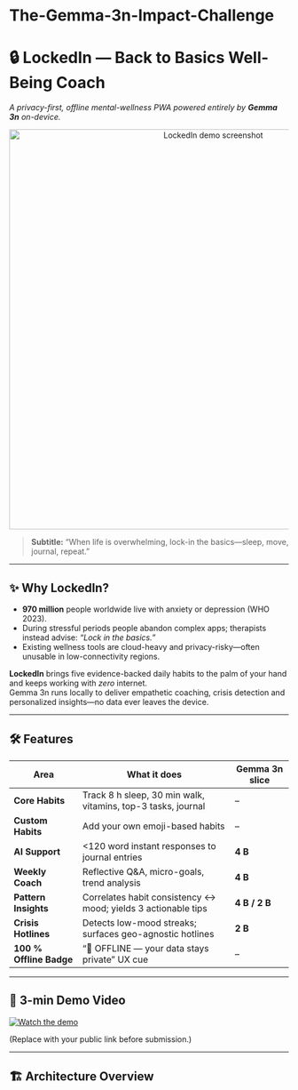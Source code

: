 # The-Gemma-3n-Impact-Challenge
# 🔒 LockedIn — Back to Basics Well-Being Coach
_A privacy-first, offline mental-wellness PWA powered entirely by **Gemma 3n** on-device._

<p align="center">
  <img alt="LockedIn demo screenshot" src="assets/screenshot.png" width="720">
</p>

> **Subtitle:** “When life is overwhelming, lock-in the basics—sleep, move, journal, repeat.”

---

## ✨ Why LockedIn?

- **970 million** people worldwide live with anxiety or depression (WHO 2023).  
- During stressful periods people abandon complex apps; therapists instead advise: *“Lock in the basics.”*  
- Existing wellness tools are cloud-heavy and privacy-risky—often unusable in low-connectivity regions.

**LockedIn** brings five evidence-backed daily habits to the palm of your hand and keeps working with *zero* internet.  
Gemma 3n runs locally to deliver empathetic coaching, crisis detection and personalized insights—no data ever leaves the device.

---

## 🛠 Features

| Area | What it does | Gemma 3n slice |
|------|--------------|----------------|
| **Core Habits** | Track 8 h sleep, 30 min walk, vitamins, top-3 tasks, journal | – |
| **Custom Habits** | Add your own emoji-based habits | – |
| **AI Support** | <120 word instant responses to journal entries | **4 B** |
| **Weekly Coach** | Reflective Q&A, micro-goals, trend analysis | **4 B** |
| **Pattern Insights** | Correlates habit consistency ↔ mood; yields 3 actionable tips | **4 B / 2 B** |
| **Crisis Hotlines** | Detects low-mood streaks; surfaces geo-agnostic hotlines | **2 B** |
| **100 % Offline Badge** | “🔴 OFFLINE — your data stays private” UX cue | – |

---

## 📸 3-min Demo Video

[![Watch the demo](https://img.youtube.com/vi/YOUR_DEMO_ID/0.jpg)](https://youtu.be/YOUR_DEMO_ID)

(Replace with your public link before submission.)

---

## 🏗 Architecture Overview
